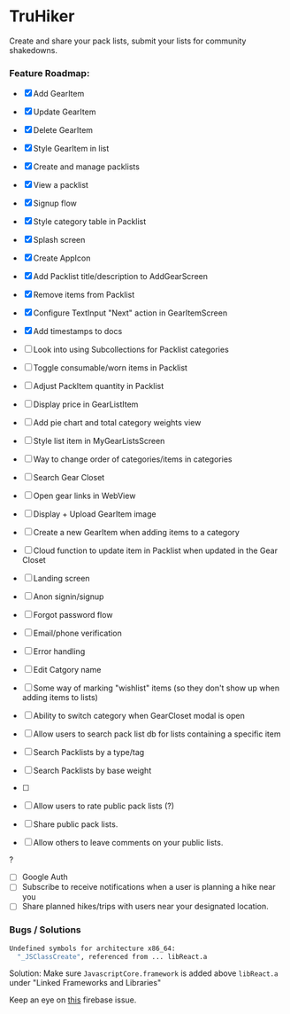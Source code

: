 # TruHiker

Create and share your pack lists, submit your lists for community shakedowns.

### Feature Roadmap:

- [x] Add GearItem
- [x] Update GearItem
- [x] Delete GearItem
- [x] Style GearItem in list
- [x] Create and manage packlists
- [x] View a packlist
- [x] Signup flow
- [x] Style category table in Packlist
- [x] Splash screen
- [x] Create AppIcon
- [x] Add Packlist title/description to AddGearScreen
- [x] Remove items from Packlist
- [x] Configure TextInput "Next" action in GearItemScreen
- [x] Add timestamps to docs
- [ ] Look into using Subcollections for Packlist categories
- [ ] Toggle consumable/worn items in Packlist
- [ ] Adjust PackItem quantity in Packlist
- [ ] Display price in GearListItem
- [ ] Add pie chart and total category weights view
- [ ] Style list item in MyGearListsScreen
- [ ] Way to change order of categories/items in categories
- [ ] Search Gear Closet
- [ ] Open gear links in WebView
- [ ] Display + Upload GearItem image
- [ ] Create a new GearItem when adding items to a category
- [ ] Cloud function to update item in Packlist when updated in the Gear Closet
- [ ] Landing screen
- [ ] Anon signin/signup
- [ ] Forgot password flow
- [ ] Email/phone verification
- [ ] Error handling

- [ ] Edit Catgory name
- [ ] Some way of marking "wishlist" items (so they don't show up when adding items to lists)
- [ ] Ability to switch category when GearCloset modal is open

- [ ] Allow users to search pack list db for lists containing a specific item
- [ ] Search Packlists by a type/tag
- [ ] Search Packlists by base weight
- [ ]

- [ ] Allow users to rate public pack lists (?)
- [ ] Share public pack lists.
- [ ] Allow others to leave comments on your public lists.

?
- [ ] Google Auth
- [ ] Subscribe to receive notifications when a user is planning a hike near you
- [ ] Share planned hikes/trips with users near your designated location.

### Bugs / Solutions
```bash
Undefined symbols for architecture x86_64:
  "_JSClassCreate", referenced from ... libReact.a
```
Solution: Make sure `JavascriptCore.framework` is added above `libReact.a` under "Linked Frameworks and Libraries"

Keep an eye on [this](https://github.com/firebase/firebase-js-sdk/issues/1824) firebase issue.
